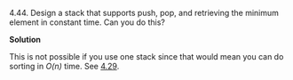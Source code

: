 4.44. Design a stack that supports push, pop, and retrieving the minimum element 
in constant time. Can you do this?

**Solution**

This is not possible if you use one stack since that would mean you can do sorting in 
*O(n)* time. See [4.29](https://github.com/abdulapopoola/TADMBook/blob/master/Chapter%204/4.29.md).